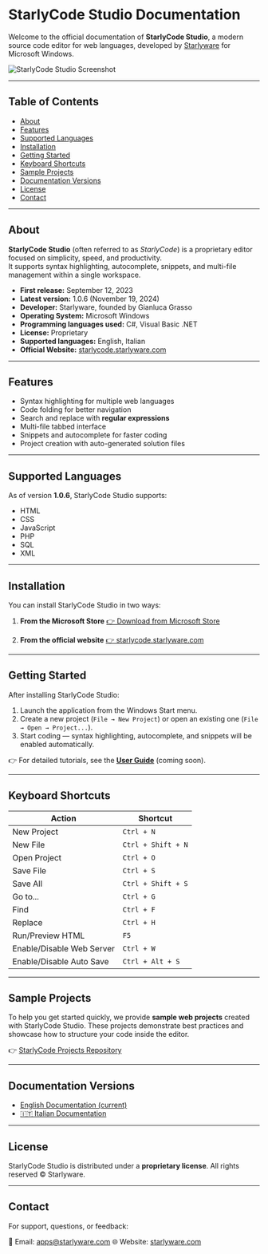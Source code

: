 # StarlyCode Studio Documentation

Welcome to the official documentation of **StarlyCode Studio**, a modern source code editor for web languages, developed by [Starlyware](https://www.starlyware.com) for Microsoft Windows.

![StarlyCode Studio Screenshot](https://www.starlyware.com/files/images/starlycode/hero-img.png)

---

## Table of Contents
- [About](#about)
- [Features](#features)
- [Supported Languages](#supported-languages)
- [Installation](#installation)
- [Getting Started](#getting-started)
- [Keyboard Shortcuts](#keyboard-shortcuts)
- [Sample Projects](#sample-projects)
- [Documentation Versions](#documentation-versions)
- [License](#license)
- [Contact](#contact)

---

## About

**StarlyCode Studio** (often referred to as *StarlyCode*) is a proprietary editor focused on simplicity, speed, and productivity.  
It supports syntax highlighting, autocomplete, snippets, and multi-file management within a single workspace.

- **First release:** September 12, 2023
- **Latest version:** 1.0.6 (November 19, 2024)
- **Developer:** Starlyware, founded by Gianluca Grasso
- **Operating System:** Microsoft Windows
- **Programming languages used:** C#, Visual Basic .NET
- **License:** Proprietary
- **Supported languages:** English, Italian
- **Official Website:** [starlycode.starlyware.com](https://www.starlyware.com/products/starlycode/)

---

## Features

- Syntax highlighting for multiple web languages
- Code folding for better navigation
- Search and replace with **regular expressions**
- Multi-file tabbed interface
- Snippets and autocomplete for faster coding
- Project creation with auto-generated solution files

---

## Supported Languages

As of version **1.0.6**, StarlyCode Studio supports:

- HTML
- CSS
- JavaScript
- PHP
- SQL
- XML

---

## Installation

You can install StarlyCode Studio in two ways:

1. **From the Microsoft Store**
   [👉 Download from Microsoft Store](https://apps.microsoft.com/detail/XP99J6HDW92BQS)

2. **From the official website**
   [👉 starlycode.starlyware.com](https://www.starlyware.com/products/starlycode/)

---

## Getting Started

After installing StarlyCode Studio:

1. Launch the application from the Windows Start menu.
2. Create a new project (`File → New Project`) or open an existing one (`File → Open → Project...`).
3. Start coding — syntax highlighting, autocomplete, and snippets will be enabled automatically.

👉 For detailed tutorials, see the **[User Guide](/guide/)** (coming soon).

---

## Keyboard Shortcuts

| Action                    | Shortcut            |
|----------------------------|--------------------|
| New Project                | `Ctrl + N`         |
| New File                   | `Ctrl + Shift + N` |
| Open Project               | `Ctrl + O`         |
| Save File                  | `Ctrl + S`         |
| Save All                   | `Ctrl + Shift + S` |
| Go to...                   | `Ctrl + G`         |
| Find                       | `Ctrl + F`         |
| Replace                    | `Ctrl + H`         |
| Run/Preview HTML           | `F5`               |
| Enable/Disable Web Server  | `Ctrl + W`         |
| Enable/Disable Auto Save   | `Ctrl + Alt + S`   |

---

## Sample Projects

To help you get started quickly, we provide **sample web projects** created with StarlyCode Studio.
These projects demonstrate best practices and showcase how to structure your code inside the editor.

👉 [StarlyCode Projects Repository](https://github.com/Starlyware/starlycode-projects)

---

## Documentation Versions

- [English Documentation (current)](https://starlyware.github.io/starlycode-docs/)
- [🇮🇹 Italian Documentation](https://starlyware.github.io/starlycode-docs/it/)

---

## License

StarlyCode Studio is distributed under a **proprietary license**.
All rights reserved © Starlyware.

---

## Contact

For support, questions, or feedback:

📧 Email: [apps@starlyware.com](mailto:apps@starlyware.com)
🌐 Website: [starlyware.com](https://www.starlyware.com)
